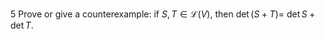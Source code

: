 5 Prove or give a counterexample: if $S, T \in \mathcal{L}(V)$, then $\operatorname{det}(S+T)=$ $\operatorname{det} S+\operatorname{det} T$.
